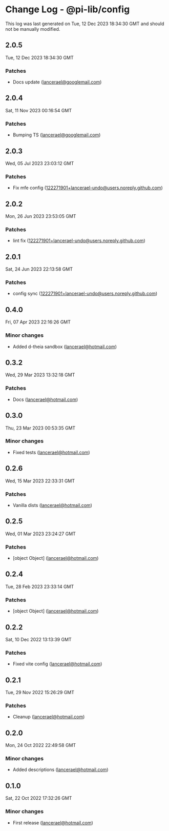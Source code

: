 # Change Log - @pi-lib/config

This log was last generated on Tue, 12 Dec 2023 18:34:30 GMT and should not be manually modified.

<!-- Start content -->

## 2.0.5

Tue, 12 Dec 2023 18:34:30 GMT

### Patches

- Docs update (lancerael@googlemail.com)

## 2.0.4

Sat, 11 Nov 2023 00:16:54 GMT

### Patches

- Bumping TS (lancerael@googlemail.com)

## 2.0.3

Wed, 05 Jul 2023 23:03:12 GMT

### Patches

- Fix mfe config (122271901+lancerael-undo@users.noreply.github.com)

## 2.0.2

Mon, 26 Jun 2023 23:53:05 GMT

### Patches

- lint fix (122271901+lancerael-undo@users.noreply.github.com)

## 2.0.1

Sat, 24 Jun 2023 22:13:58 GMT

### Patches

- config sync (122271901+lancerael-undo@users.noreply.github.com)

## 0.4.0

Fri, 07 Apr 2023 22:16:26 GMT

### Minor changes

- Added d-theia sandbox (lancerael@hotmail.com)

## 0.3.2

Wed, 29 Mar 2023 13:32:18 GMT

### Patches

- Docs (lancerael@hotmail.com)

## 0.3.0

Thu, 23 Mar 2023 00:53:35 GMT

### Minor changes

- Fixed tests (lancerael@hotmail.com)

## 0.2.6

Wed, 15 Mar 2023 22:33:31 GMT

### Patches

- Vanilla dists (lancerael@hotmail.com)

## 0.2.5

Wed, 01 Mar 2023 23:24:27 GMT

### Patches

- [object Object] (lancerael@hotmail.com)

## 0.2.4

Tue, 28 Feb 2023 23:33:14 GMT

### Patches

- [object Object] (lancerael@hotmail.com)

## 0.2.2

Sat, 10 Dec 2022 13:13:39 GMT

### Patches

- Fixed vite config (lancerael@hotmail.com)

## 0.2.1

Tue, 29 Nov 2022 15:26:29 GMT

### Patches

- Cleanup (lancerael@hotmail.com)

## 0.2.0

Mon, 24 Oct 2022 22:49:58 GMT

### Minor changes

- Added descriptions (lancerael@hotmail.com)

## 0.1.0

Sat, 22 Oct 2022 17:32:26 GMT

### Minor changes

- First release (lancerael@hotmail.com)
